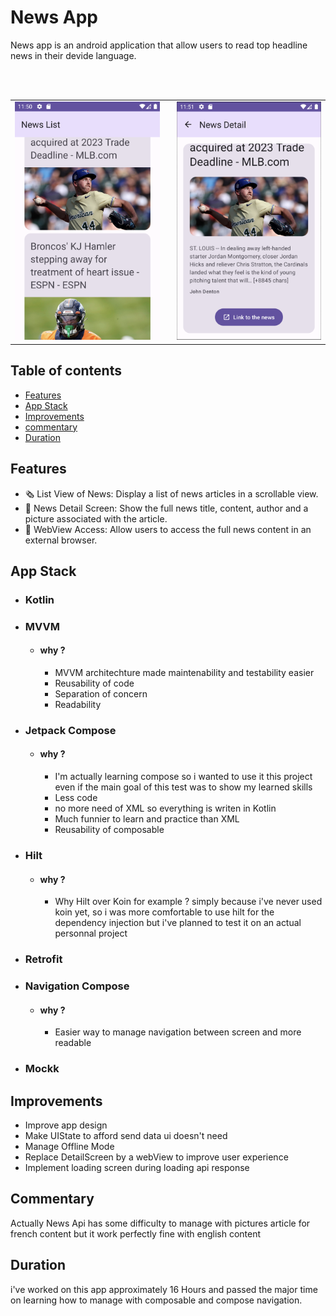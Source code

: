 # News App



News app is an android application that allow users to read top headline news in their devide language.

<br>
<br>

<table>
  <tr>
    <td style="padding-right: 20px;">
      <img src="news_list_screen.png" alt="NewsApp list screen" width="400">
    </td>
    <td>
      <img src="news_detail_screen.png" alt="NewsApp detail screen" width="400">
    </td>
  </tr>
</table>



## Table of contents

- [Features](#features)
- [App Stack](#appstack)
- [Improvements](#improvements)
- [commentary](#commentary)
- [Duration](#duration)


## Features

<a name="features"></a>

- 🗞️ List View of News: Display a list of news articles in a scrollable view.
- 📰 News Detail Screen: Show the full news title, content, author and a picture associated with the article.
- 🔗 WebView Access: Allow users to access the full news content in an external browser.


## App Stack

<a name="appstack"></a>

- ### Kotlin

- ### MVVM
  - #### why ?
    - MVVM architechture made maintenability and testability easier
    - Reusability of code
    - Separation of concern
    - Readability

- ### Jetpack Compose
  - #### why ?
    - I'm actually learning compose so i wanted to use it this project even if the main goal of this test was to show my learned skills
    - Less code
    - no more need of XML so everything is writen in Kotlin
    - Much funnier to learn and practice than XML
    - Reusability of composable

- ### Hilt
  - #### why ?
    - Why Hilt over Koin for example ? simply because i've never used koin yet, so i was more comfortable to use hilt for the dependency injection but i've planned to test it on an actual personnal project
    
- ### Retrofit

- ### Navigation Compose
  - #### why ?
    - Easier way to manage navigation between screen and more readable

- ### Mockk

## Improvements

<a name="improvements"></a>

- Improve app design
- Make UIState to afford send data ui doesn't need
- Manage Offline Mode
- Replace DetailScreen by a webView to improve user experience
- Implement loading screen during loading api response


## Commentary
<a name="commentary"></a>

Actually News Api has some difficulty to manage with pictures article for french content but it work perfectly fine with english content

## Duration 

i've worked on this app approximately 16 Hours and passed the major time on learning how to manage with composable and compose navigation. 

<a name="appstack"></a>






